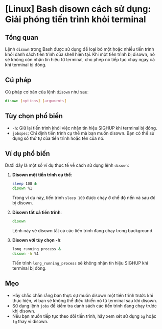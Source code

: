 # [Linux] Bash disown cách sử dụng: Giải phóng tiến trình khỏi terminal

## Tổng quan
Lệnh `disown` trong Bash được sử dụng để loại bỏ một hoặc nhiều tiến trình khỏi danh sách tiến trình của shell hiện tại. Khi một tiến trình bị disown, nó sẽ không còn nhận tín hiệu từ terminal, cho phép nó tiếp tục chạy ngay cả khi terminal bị đóng.

## Cú pháp
Cú pháp cơ bản của lệnh `disown` như sau:
```bash
disown [options] [arguments]
```

## Tùy chọn phổ biến
- `-h`: Giữ lại tiến trình khỏi việc nhận tín hiệu SIGHUP khi terminal bị đóng.
- `jobspec`: Chỉ định tiến trình cụ thể mà bạn muốn disown. Bạn có thể sử dụng số thứ tự của tiến trình hoặc tên của nó.

## Ví dụ phổ biến
Dưới đây là một số ví dụ thực tế về cách sử dụng lệnh `disown`:

1. **Disown một tiến trình cụ thể**:
   ```bash
   sleep 100 &
   disown %1
   ```
   Trong ví dụ này, tiến trình `sleep 100` được chạy ở chế độ nền và sau đó bị disown.

2. **Disown tất cả tiến trình**:
   ```bash
   disown
   ```
   Lệnh này sẽ disown tất cả các tiến trình đang chạy trong background.

3. **Disown với tùy chọn -h**:
   ```bash
   long_running_process &
   disown -h %1
   ```
   Tiến trình `long_running_process` sẽ không nhận tín hiệu SIGHUP khi terminal bị đóng.

## Mẹo
- Hãy chắc chắn rằng bạn thực sự muốn disown một tiến trình trước khi thực hiện, vì bạn sẽ không thể điều khiển nó từ terminal sau khi disown.
- Sử dụng lệnh `jobs` để kiểm tra danh sách các tiến trình đang chạy trước khi disown.
- Nếu bạn muốn tiếp tục theo dõi tiến trình, hãy xem xét sử dụng `bg` hoặc `fg` thay vì disown.